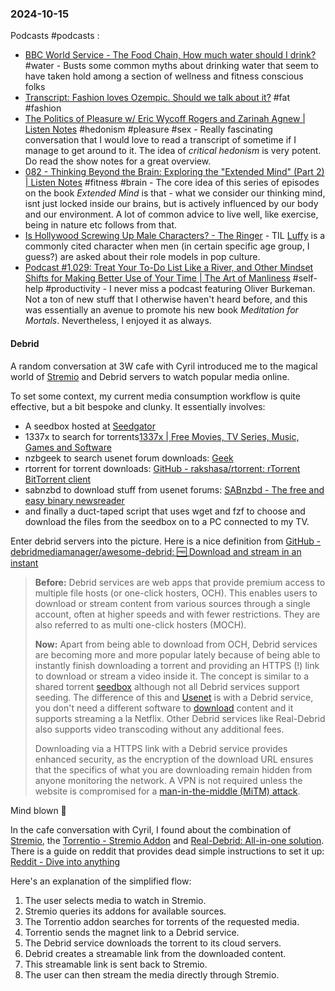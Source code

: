 ### 2024-10-15
Podcasts #podcasts :
- [BBC World Service - The Food Chain, How much water should I drink?](https://www.bbc.co.uk/programmes/w3ct5xnd) #water - Busts some common myths about drinking water that seem to have taken hold among a section of wellness and fitness conscious folks
- [Transcript: Fashion loves Ozempic. Should we talk about it?](https://www.ft.com/content/378a1177-afed-4ecb-9d70-92ed396fdd88) #fat #fashion 
- [The Politics of Pleasure w/ Eric Wycoff Rogers and Zarinah Agnew | Listen Notes](https://lnns.co/nmIy5vrRh1N) #hedonism  #pleasure #sex - Really fascinating conversation that I would love to read a transcript of sometime if I manage to get around to it. The idea of _critical hedonism_ is very potent. Do read the show notes for a great overview.
- [082 - Thinking Beyond the Brain: Exploring the "Extended Mind" (Part 2) | Listen Notes](https://lnns.co/QXjIFWRotw5) #fitness #brain - The core idea of this series of episodes on the book _Extended Mind_ is that - what we consider our thinking mind, isnt just locked inside our brains, but is actively influenced by our body and our environment. A lot of common advice to live well, like exercise, being in nature etc follows from that.
- [Is Hollywood Screwing Up Male Characters? - The Ringer](https://www.theringer.com/2024/10/9/24266476/is-hollywood-screwing-up-male-characters) - TIL [Luffy](https://en.wikipedia.org/wiki/Monkey_D._Luffy) is a commonly cited character when men (in certain specific age group, I guess?) are asked about their role models in pop culture.
- [Podcast #1,029: Treat Your To-Do List Like a River, and Other Mindset Shifts for Making Better Use of Your Time | The Art of Manliness](https://www.artofmanliness.com/character/advice/podcast-1029-treat-your-to-do-list-like-a-river-and-other-mindset-shifts-for-making-better-use-of-your-time/) #self-help #productivity - I never miss a podcast featuring Oliver Burkeman. Not a ton of new stuff that I otherwise haven't heard before, and this was essentially an avenue to promote his new book _Meditation for Mortals_. Nevertheless, I enjoyed it as always.

#### Debrid
A random conversation at 3W cafe with Cyril introduced me to the magical world of [Stremio](https://www.stremio.com/) and Debrid servers to watch popular media online.

To set some context, my current media consumption workflow is quite effective, but a bit bespoke and clunky. It essentially involves:
- A seedbox hosted at [Seedgator](https://seedgator.com/)
- 1337x to search for torrents[1337x | Free Movies, TV Series, Music, Games and Software](https://1337x-to.pages.dev/)
- nzbgeek to search usenet forum downloads: [Geek](https://nzbgeek.info)
- rtorrent for torrent downloads: [GitHub - rakshasa/rtorrent: rTorrent BitTorrent client](https://github.com/rakshasa/rtorrent)
- sabnzbd to download stuff from usenet forums: [SABnzbd - The free and easy binary newsreader](https://sabnzbd.org/)
- and finally a duct-taped script that uses wget and fzf to choose and download the files from the seedbox on to a PC connected to my TV.

Enter debrid servers into the picture. Here is a nice definition from [GitHub - debridmediamanager/awesome-debrid: 🆓 Download and stream in an instant](https://github.com/debridmediamanager/awesome-debrid)

> **Before:** Debrid services are web apps that provide premium access to multiple file hosts (or one-click hosters, OCH). This enables users to download or stream content from various sources through a single account, often at higher speeds and with fewer restrictions. They are also referred to as multi one-click hosters (MOCH).
> 
> **Now:** Apart from being able to download from OCH, Debrid services are becoming more and more popular lately because of being able to instantly finish downloading a torrent and providing an HTTPS (!) link to download or stream a video inside it. The concept is similar to a shared torrent [seedbox](https://en.wikipedia.org/wiki/Seedbox) although not all Debrid services support seeding. The difference of this and [Usenet](https://en.wikipedia.org/wiki/Usenet) is with a Debrid service, you don't need a different software to [download](https://nzbget.net/) content and it supports streaming a la Netflix. Other Debrid services like Real-Debrid also supports video transcoding without any additional fees.
> 
> Downloading via a HTTPS link with a Debrid service provides enhanced security, as the encryption of the download URL ensures that the specifics of what you are downloading remain hidden from anyone monitoring the network. A VPN is not required unless the website is compromised for a [man-in-the-middle (MiTM) attack](https://en.wikipedia.org/wiki/Man-in-the-middle_attack).

Mind blown 🤯

In the cafe conversation with Cyril, I found about the combination of [Stremio](https://www.stremio.com/), the [Torrentio - Stremio Addon](https://torrentio.strem.fun/configure) and [Real-Debrid: All-in-one solution](https://real-debrid.com/). There is a guide on reddit that provides dead simple instructions to set it up: [Reddit - Dive into anything](https://www.reddit.com/r/StremioAddons/comments/15agu2p/stremio_torrentio_debrid_a_howto_guide/)

Here's an explanation of the simplified flow:
1. The user selects media to watch in Stremio.
2. Stremio queries its addons for available sources.
3. The Torrentio addon searches for torrents of the requested media.
4. Torrentio sends the magnet link to a Debrid service.
5. The Debrid service downloads the torrent to its cloud servers.
6. Debrid creates a streamable link from the downloaded content.
7. This streamable link is sent back to Stremio.
8. The user can then stream the media directly through Stremio.